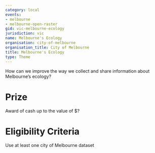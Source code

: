 ```yaml
---
category: local
events:
- melbourne
- melbourne-open-raster
gid: vic-melbourne-ecology
jurisdiction: vic
name: Melbourne's Ecology
organisation: city-of-melbourne
organisation_title: City of Melbourne
title: Melbourne's Ecology
type: Theme
---
```


How can we improve the way we collect and share information about Melbourne’s ecology?

# Prize
Award of cash up to the value of $?

# Eligibility Criteria
Use at least one city of Melbourne dataset
